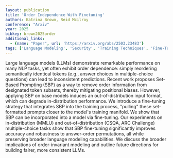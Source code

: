 ```yaml
---
layout: publication
title: 'Order Independence With Finetuning'
authors: Katrina Brown, Reid Mcilroy
conference: "Arxiv"
year: 2025
bibkey: brown2025order
additional_links:
  - {name: "Paper", url: 'https://arxiv.org/abs/2503.23483'}
tags: ['Language Modeling', 'Security', 'Training Techniques', 'Fine-Tuning', 'Prompting', 'Ethics and Bias', 'Pretraining Methods']
---
```

Large language models (LLMs) demonstrate remarkable performance on many NLP
tasks, yet often exhibit order dependence: simply reordering semantically
identical tokens (e.g., answer choices in multiple-choice questions) can lead
to inconsistent predictions. Recent work proposes Set-Based Prompting (SBP) as
a way to remove order information from designated token subsets, thereby
mitigating positional biases. However, applying SBP on base models induces an
out-of-distribution input format, which can degrade in-distribution
performance. We introduce a fine-tuning strategy that integrates SBP into the
training process, "pulling" these set-formatted prompts closer to the model's
training manifold. We show that SBP can be incorporated into a model via
fine-tuning. Our experiments on in-distribution (MMLU) and out-of-distribution
(CSQA, ARC Challenge) multiple-choice tasks show that SBP fine-tuning
significantly improves accuracy and robustness to answer-order permutations,
all while preserving broader language modeling capabilities. We discuss the
broader implications of order-invariant modeling and outline future directions
for building fairer, more consistent LLMs.
